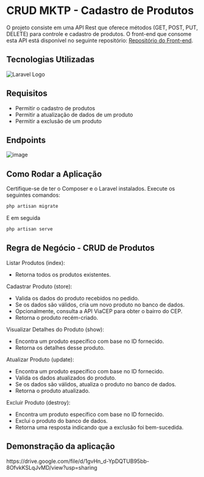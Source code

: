 # CRUD MKTP - Cadastro de Produtos

O projeto consiste em uma API Rest que oferece métodos (GET, POST, PUT, DELETE) para controle e cadastro de produtos. O front-end que consome esta API está disponível no seguinte repositório: [Repositório do Front-end](https://github.com/4l1son/Crud-frontend).

## Tecnologias Utilizadas

![Laravel Logo](https://raw.githubusercontent.com/laravel/art/master/logo-lockup/5%20SVG/2%20CMYK/1%20Full%20Color/laravel-logolockup-cmyk-red.svg)

## Requisitos

- Permitir o cadastro de produtos
- Permitir a atualização de dados de um produto
- Permitir a exclusão de um produto

## Endpoints

![image](https://github.com/4l1son/Crud-laravel-MKTP-api-back/assets/111581261/5e59fc9c-e266-4456-b3ed-80a66e0689ae)



## Como Rodar a Aplicação

Certifique-se de ter o Composer e o Laravel instalados. Execute os seguintes comandos:

```bash
php artisan migrate
```

E em seguida

```bash
php artisan serve
```



<h2>Regra de Negócio - CRUD de Produtos</h2>

Listar Produtos (index):
- Retorna todos os produtos existentes.

Cadastrar Produto (store):
- Valida os dados do produto recebidos no pedido.
- Se os dados são válidos, cria um novo produto no banco de dados.
- Opcionalmente, consulta a API ViaCEP para obter o bairro do CEP.
- Retorna o produto recém-criado.

Visualizar Detalhes do Produto (show):
- Encontra um produto específico com base no ID fornecido.
- Retorna os detalhes desse produto.

Atualizar Produto (update):
- Encontra um produto específico com base no ID fornecido.
- Valida os dados atualizados do produto.
- Se os dados são válidos, atualiza o produto no banco de dados.
- Retorna o produto atualizado.

Excluir Produto (destroy):
- Encontra um produto específico com base no ID fornecido.
- Exclui o produto do banco de dados.
- Retorna uma resposta indicando que a exclusão foi bem-sucedida.


<h2>Demonstração da aplicação</h2>
<p>https://drive.google.com/file/d/1gvHn_d-YpDQTUB95bb-8OfvkKSLqJvMD/view?usp=sharing</p>
  

   
